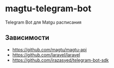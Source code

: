 # magtu-telegram-bot
Telegram Bot для Matgu расписания

## Зависимости
* https://github.com/magtu/magtu-api
* https://github.com/laravel/laravel
* https://github.com/irazasyed/telegram-bot-sdk
